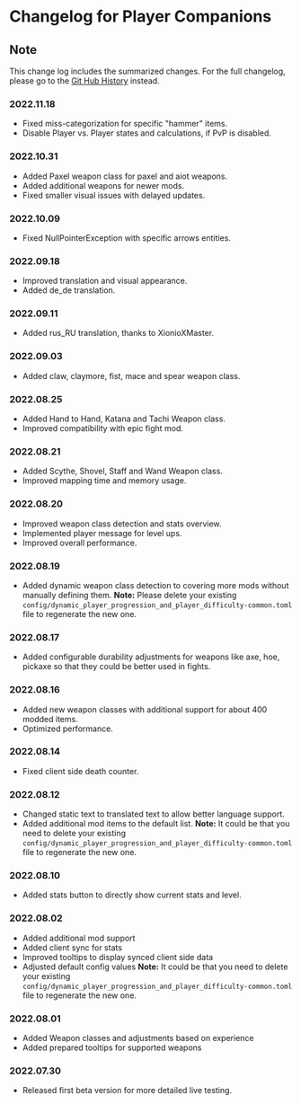 # Changelog for Player Companions

## Note

This change log includes the summarized changes.
For the full changelog, please go to the [Git Hub History][history] instead.

### 2022.11.18

- Fixed miss-categorization for specific "hammer" items.
- Disable Player vs. Player states and calculations, if PvP is disabled.

### 2022.10.31

- Added Paxel weapon class for paxel and aiot weapons.
- Added additional weapons for newer mods.
- Fixed smaller visual issues with delayed updates.

### 2022.10.09

- Fixed NullPointerException with specific arrows entities.

### 2022.09.18

- Improved translation and visual appearance.
- Added de_de translation.

### 2022.09.11

- Added rus_RU translation, thanks to XionioXMaster.

### 2022.09.03

- Added claw, claymore, fist, mace and spear weapon class.

### 2022.08.25

- Added Hand to Hand, Katana and Tachi Weapon class.
- Improved compatibility with epic fight mod.

### 2022.08.21

- Added Scythe, Shovel, Staff and Wand Weapon class.
- Improved mapping time and memory usage.

### 2022.08.20

- Improved weapon class detection and stats overview.
- Implemented player message for level ups.
- Improved overall performance.

### 2022.08.19

- Added dynamic weapon class detection to covering more mods without manually defining them.
  **Note:** Please delete your existing `config/dynamic_player_progression_and_player_difficulty-common.toml` file to regenerate the new one.

### 2022.08.17

- Added configurable durability adjustments for weapons like axe, hoe, pickaxe so that they could be better used in fights.

### 2022.08.16

- Added new weapon classes with additional support for about 400 modded items.
- Optimized performance.

### 2022.08.14

- Fixed client side death counter.

### 2022.08.12

- Changed static text to translated text to allow better language support.
- Added additional mod items to the default list.
  **Note:** It could be that you need to delete your existing `config/dynamic_player_progression_and_player_difficulty-common.toml` file to regenerate the new one.

### 2022.08.10

- Added stats button to directly show current stats and level.

### 2022.08.02

- Added additional mod support
- Added client sync for stats
- Improved tooltips to display synced client side data
- Adjusted default config values
  **Note:** It could be that you need to delete your existing `config/dynamic_player_progression_and_player_difficulty-common.toml` file to regenerate the new one.

### 2022.08.01

- Added Weapon classes and adjustments based on experience
- Added prepared tooltips for supported weapons

### 2022.07.30

- Released first beta version for more detailed live testing.

[history]: https://github.com/MarkusBordihn/BO-s-Dynamic-Player-Progression-and-Difficulty/commits/
